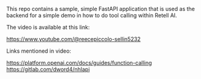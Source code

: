 This repo contains a sample, simple FastAPI application that is used as the backend for a simple demo in how to do tool calling within Retell AI.  

The video is available at this link:

https://www.youtube.com/@reecepiccolo-sellin5232

Links mentioned in video:

https://platform.openai.com/docs/guides/function-calling
https://gitlab.com/dword4/nhlapi

